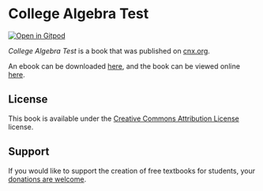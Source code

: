 # College Algebra Test

[![Open in Gitpod](https://gitpod.io/button/open-in-gitpod.svg)](https://gitpod.io/from-referrer/)

_College Algebra Test_ is a book that was published on [cnx.org](https://cnx.org/).

An ebook can be downloaded [here](https://github.com/cnx-user-books/cnxbook-college-algebra-test/releases/latest), and the book can be viewed online [here](https://github.com/cnx-user-books/cnxbook-college-algebra-test/releases/latest).

## License
This book is available under the [Creative Commons Attribution License](./LICENSE) license.

## Support
If you would like to support the creation of free textbooks for students, your [donations are welcome](https://riceconnect.rice.edu/donation/support-openstax-banner).
